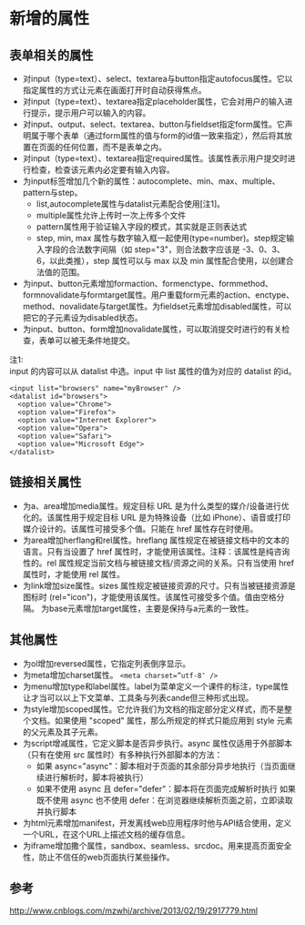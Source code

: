 # 新增的属性
## 表单相关的属性
* 对input（type=text）、select、textarea与button指定autofocus属性。它以指定属性的方式让元素在画面打开时自动获得焦点。
* 对input（type=text）、textarea指定placeholder属性，它会对用户的输入进行提示，提示用户可以输入的内容。
* 对input、output、select、textarea、button与fieldset指定form属性。它声明属于哪个表单（通过form属性的值与form的id值一致来指定），然后将其放置在页面的任何位置，而不是表单之内。
* 对input（type=text）、textarea指定required属性。该属性表示用户提交时进行检查，检查该元素内必定要有输入内容。
* 为input标签增加几个新的属性：autocomplete、min、max、multiple、pattern与step。
	* list,autocomplete属性与datalist元素配合使用[注1]。
	* multiple属性允许上传时一次上传多个文件
	* pattern属性用于验证输入字段的模式，其实就是正则表达式
	* step, min, max 属性与数字输入框一起使用(type=number)。step规定输入字段的合法数字间隔（如 step="3"，则合法数字应该是 -3、0、3、6，以此类推），step 属性可以与 max 以及 min 属性配合使用，以创建合法值的范围。
* 为input、button元素增加formaction、formenctype、formmethod、formnovalidate与formtarget属性。用户重载form元素的action、enctype、method、novalidate与target属性。为fieldset元素增加disabled属性，可以把它的子元素设为disabled状态。
* 为input、button、form增加novalidate属性，可以取消提交时进行的有关检查，表单可以被无条件地提交。

注1:  
input 的内容可以从 datalist 中选。input 中 list 属性的值为对应的 datalist 的id。
```
<input list="browsers" name="myBrowser" />
<datalist id="browsers">
  <option value="Chrome">
  <option value="Firefox">
  <option value="Internet Explorer">
  <option value="Opera">
  <option value="Safari">
  <option value="Microsoft Edge">
</datalist>
```


## 链接相关属性
* 为a、area增加media属性。规定目标 URL 是为什么类型的媒介/设备进行优化的。该属性用于规定目标 URL 是为特殊设备（比如 iPhone）、语音或打印媒介设计的。该属性可接受多个值。只能在 href 属性存在时使用。
* 为area增加herflang和rel属性。hreflang 属性规定在被链接文档中的文本的语言。只有当设置了 href 属性时，才能使用该属性。注释：该属性是纯咨询性的。rel 属性规定当前文档与被链接文档/资源之间的关系。只有当使用 href 属性时，才能使用 rel 属性。
* 为link增加size属性。sizes 属性规定被链接资源的尺寸。只有当被链接资源是图标时 (rel="icon")，才能使用该属性。该属性可接受多个值。值由空格分隔。
    为base元素增加target属性，主要是保持与a元素的一致性。

## 其他属性
* 为ol增加reversed属性，它指定列表倒序显示。
* 为meta增加charset属性。 `<meta charset=”utf-8″ />`
* 为menu增加type和label属性。label为菜单定义一个课件的标注，type属性让才当可以以上下文菜单、工具条与列表cande但三种形式出现。
* 为style增加scoped属性。它允许我们为文档的指定部分定义样式，而不是整个文档。如果使用 "scoped" 属性，那么所规定的样式只能应用到 style 元素的父元素及其子元素。
* 为script增减属性，它定义脚本是否异步执行。async 属性仅适用于外部脚本（只有在使用 src 属性时）有多种执行外部脚本的方法：
    * 如果 async="async"：脚本相对于页面的其余部分异步地执行（当页面继续进行解析时，脚本将被执行）
    * 如果不使用 async 且 defer="defer"：脚本将在页面完成解析时执行
    如果既不使用 async 也不使用 defer：在浏览器继续解析页面之前，立即读取并执行脚本
* 为html元素增加manifest，开发离线web应用程序时他与API结合使用，定义一个URL，在这个URL上描述文档的缓存信息。
* 为iframe增加撒个属性，sandbox、seamless、srcdoc。用来提高页面安全性，防止不信任的web页面执行某些操作。

## 参考
http://www.cnblogs.com/mzwhj/archive/2013/02/19/2917779.html


